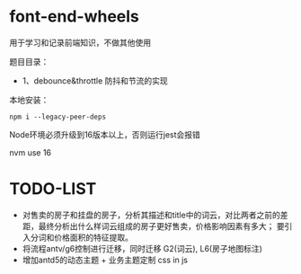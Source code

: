 # font-end-wheels
用于学习和记录前端知识，不做其他使用

题目目录：
- 1、debounce&throttle
防抖和节流的实现


本地安装：
```
npm i --legacy-peer-deps
```

Node环境必须升级到16版本以上，否则运行jest会报错

nvm use 16

# TODO-LIST
- 对售卖的房子和挂盘的房子，分析其描述和title中的词云，对比两者之前的差距，最终分析出什么样词云组成的房子更好售卖，价格影响因素有多大；
要引入分词和价格面积的特征提取。
- 将流程antv/g6控制进行迁移，同时迁移 G2(词云), L6(房子地图标注)
- 增加antd5的动态主题 + 业务主题定制 css in js
